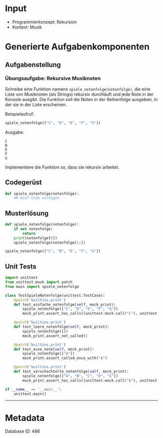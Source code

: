 # Input
- Programmierkonzept: Rekursion
- Kontext: Musik

# Generierte Aufgabenkomponenten
## Aufgabenstellung
### Übungsaufgabe: Rekursive Musiknoten

Schreibe eine Funktion namens `spiele_notenfolge(notenfolge)`, die eine Liste von Musiknoten (als Strings) rekursiv durchläuft und jede Note in der Konsole ausgibt. Die Funktion soll die Noten in der Reihenfolge ausgeben, in der sie in der Liste erscheinen.

Beispielaufruf:
```python
spiele_notenfolge(["C", "D", "E", "F", "G"])
```

Ausgabe:
```
C
D
E
F
G
```

Implementiere die Funktion so, dass sie rekursiv arbeitet.

## Codegerüst
```python
def spiele_notenfolge(notenfolge):
    ## Hier Code einfügen
```

## Musterlösung
```python
def spiele_notenfolge(notenfolge):
    if not notenfolge:
        return
    print(notenfolge[0])
    spiele_notenfolge(notenfolge[1:])

spiele_notenfolge(["C", "D", "E", "F", "G"])
```

## Unit Tests
```python
import unittest
from unittest.mock import patch
from main import spiele_notenfolge

class TestSpieleNotenfolge(unittest.TestCase):
    @patch('builtins.print')
    def test_einfache_notenfolge(self, mock_print):
        spiele_notenfolge(["C", "D", "E", "F", "G"])
        mock_print.assert_has_calls([unittest.mock.call("C"), unittest.mock.call("D"), unittest.mock.call("E"), unittest.mock.call("F"), unittest.mock.call("G")])

    @patch('builtins.print')
    def test_leere_notenfolge(self, mock_print):
        spiele_notenfolge([])
        mock_print.assert_not_called()

    @patch('builtins.print')
    def test_eine_note(self, mock_print):
        spiele_notenfolge(["A"])
        mock_print.assert_called_once_with("A")

    @patch('builtins.print')
    def test_verschachtelte_notenfolge(self, mock_print):
        spiele_notenfolge(["A", "B", "C", "D", "E"])
        mock_print.assert_has_calls([unittest.mock.call("A"), unittest.mock.call("B"), unittest.mock.call("C"), unittest.mock.call("D"), unittest.mock.call("E")])

if __name__ == '__main__':
    unittest.main()
```
___
# Metadata
Database ID: 486
